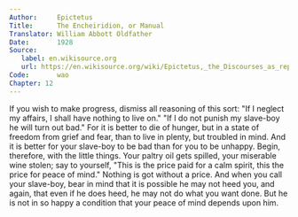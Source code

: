 ```yaml
---
Author:     Epictetus  
Title:      The Encheiridion, or Manual  
Translator: William Abbott Oldfather  
Date:       1928  
Source: 
   label: en.wikisource.org
   url: https://en.wikisource.org/wiki/Epictetus,_the_Discourses_as_reported_by_Arrian,_the_Manual,_and_Fragments/Manual 
Code:       wao  
Chapter: 12
---
```


If you wish to make progress, dismiss all reasoning of this sort: "If I neglect
my affairs, I shall have nothing to live on." "If I do not punish my slave-boy
he will turn out bad." For it is better to die of hunger, but in a state of
freedom from grief and fear, than to live in plenty, but troubled in mind. And
it is better for your slave-boy to be bad than for you to be unhappy. Begin,
therefore, with the little things. Your paltry oil gets spilled, your miserable
wine stolen; say to yourself, "This is the price paid for a calm spirit, this
the price for peace of mind." Nothing is got without a price. And when you call
your slave-boy, bear in mind that it is possible he may not heed you, and
again, that even if he does heed, he may not do what you want done. But he is
not in so happy a condition that your peace of mind depends upon him.


